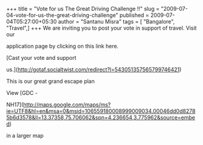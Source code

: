 +++
title = "Vote for us The Great Driving Challenge !!"
slug = "2009-07-04-vote-for-us-the-great-driving-challenge"
published = 2009-07-04T05:27:00+05:30
author = "Santanu Misra"
tags = [ "Bangalore", "Travel",]
+++
We are inviting you to post your vote in support of travel. Visit our
application page by clicking on this link here.

[Cast your vote and support
us.](http://gotaf.socialtwist.com/redirect?l=543051357565799746421)

This is our great grand escape plan

  
<span class="small">View [GDC -
NH17](http://maps.google.com/maps/ms?ie=UTF8&hl=en&msa=0&msid=106559180008999009034.00046dd0d82785b6d3578&ll=13.37358,75.706062&spn=4.236654,3.775962&source=embed)
in a larger map</span>
